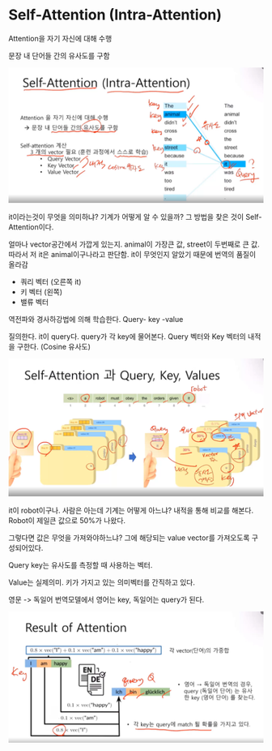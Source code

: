 # Self-Attention (Intra-Attention) 

Attention을 자기 자신에 대해 수행

문장 내 단어들 간의 유사도를 구함

![](./images/trans5.png)

it이라는것이 무엇을 의미하냐? 기계가 어떻게 알 수 있을까? 그 방법을 찾은 것이 Self-Attention이다.

얼마나 vector공간에서 가깝게 있는지. animal이 가장큰 값, street이 두번째로 큰 값. 따라서 저 it은 animal이구나라고 판단함. it이 무엇인지 알았기 때문에 번역의 품질이 올라감

* 쿼리 벡터 (오른쪽 it)
* 키 벡터 (왼쪽)
* 밸류 벡터

역전파와 경사하강법에 의해 학습한다. Query- key -value

질의한다. it이 query다. query가 각 key에 물어본다. Query 벡터와 Key 벡터의 내적을 구한다. (Cosine 유사도)



![](./images/att.png)

it이 robot이구나. 사람은 아는데 기계는 어떻게 아느냐? 내적을 통해 비교를 해본다. Robot이 제일큰 값으로 50%가 나왔다.

그렇다면 값은 무엇을 가져와야하느냐? 그에 해당되는 value vector를 가져오도록 구성되어있다. 

Query key는 유사도를 측정할 때 사용하는 벡터.

Value는 실제의미. 키가 가지고 있는 의미벡터를 간직하고 있다.





영문 -> 독일어 번역모델에서 영어는 key, 독일어는 query가 된다.

![](./images/att2.png)

